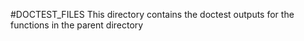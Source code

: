 #DOCTEST_FILES
This directory contains the doctest outputs for the functions in the parent directory
